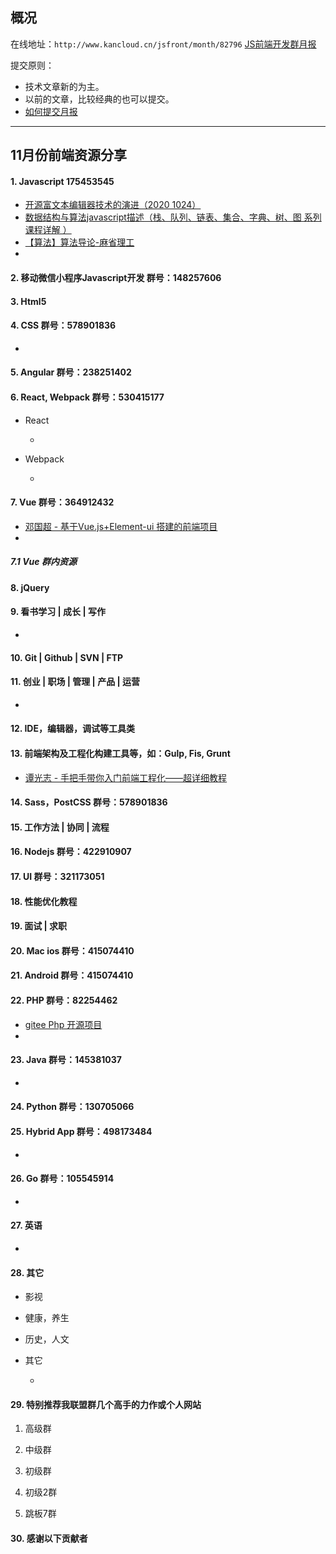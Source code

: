 ## 概况

在线地址：`http://www.kancloud.cn/jsfront/month/82796` [JS前端开发群月报](http://www.kancloud.cn/jsfront/month/82796)


提交原则：

- 技术文章新的为主。
- 以前的文章，比较经典的也可以提交。
- [如何提交月报](http://www.kancloud.cn/jsfront/month/227309)

---


## 11月份前端资源分享
#### 1. Javascript 175453545
- [开源富文本编辑器技术的演进（2020 1024）](https://zhuanlan.zhihu.com/p/268366406)
- [数据结构与算法javascript描述（栈、队列、链表、集合、字典、树、图 系列课程详解 ）](https://www.bilibili.com/video/BV1SJ41117ui)
- [【算法】算法导论-麻省理工](https://www.bilibili.com/video/BV1Tb411M7FA)
- []()

#### 2. 移动微信小程序Javascript开发 群号：148257606

#### 3. Html5


#### 4. CSS  群号：578901836
- []()

#### 5. Angular 群号：238251402

#### 6. React, Webpack 群号：530415177
- React
  
  - []()
  
- Webpack

  - []()


#### 7. Vue 群号：364912432
- [邓国超 - 基于Vue.js+Element-ui 搭建的前端项目](https://zhuanlan.zhihu.com/p/260202376)
- []()

##### 7.1 Vue 群内资源


#### 8. jQuery

#### 9. 看书学习 | 成长 | 写作
- []()

#### 10. Git | Github | SVN | FTP

#### 11. 创业 | 职场 | 管理 | 产品 | 运营
- []()

#### 12. IDE，编辑器，调试等工具类

#### 13. 前端架构及工程化构建工具等，如：Gulp, Fis, Grunt
- [谭光志 - 手把手带你入门前端工程化——超详细教程](https://juejin.im/post/6892003555818143752)

#### 14. Sass，PostCSS  群号：578901836

#### 15. 工作方法 | 协同 | 流程

#### 16. Nodejs 群号：422910907

#### 17. UI 群号：321173051

#### 18. 性能优化教程

#### 19. 面试 | 求职

#### 20. Mac ios 群号：415074410

#### 21. Android 群号：415074410

#### 22. PHP 群号：82254462
- [gitee Php 开源项目](https://zhuanlan.zhihu.com/p/267303750)
- []()

#### 23. Java 群号：145381037
- []()


#### 24. Python 群号：130705066

#### 25. Hybrid App 群号：498173484
- []()

#### 26. Go 群号：105545914
- []()

#### 27. 英语
- []()

#### 28. 其它

- 影视



- 健康，养生


- 历史，人文


- 其它

  - []()


#### 29. 特别推荐我联盟群几个高手的力作或个人网站

1. 高级群



2. 中级群


3. 初级群

4. 初级2群


5. 跳板7群


#### 30. 感谢以下贡献者

